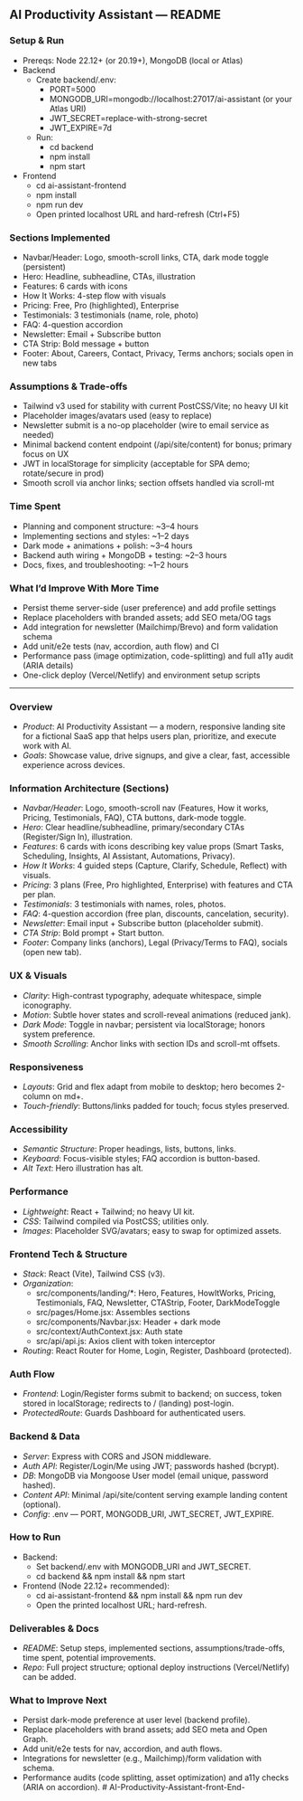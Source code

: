 ## AI Productivity Assistant — README

### Setup & Run
- Prereqs: Node 22.12+ (or 20.19+), MongoDB (local or Atlas)
- Backend
  - Create backend/.env:
    - PORT=5000
    - MONGODB_URI=mongodb://localhost:27017/ai-assistant (or your Atlas URI)
    - JWT_SECRET=replace-with-strong-secret
    - JWT_EXPIRE=7d
  - Run:
    - cd backend
    - npm install
    - npm start
- Frontend
  - cd ai-assistant-frontend
  - npm install
  - npm run dev
  - Open printed localhost URL and hard-refresh (Ctrl+F5)

### Sections Implemented
- Navbar/Header: Logo, smooth-scroll links, CTA, dark mode toggle (persistent)
- Hero: Headline, subheadline, CTAs, illustration
- Features: 6 cards with icons
- How It Works: 4-step flow with visuals
- Pricing: Free, Pro (highlighted), Enterprise
- Testimonials: 3 testimonials (name, role, photo)
- FAQ: 4-question accordion
- Newsletter: Email + Subscribe button
- CTA Strip: Bold message + button
- Footer: About, Careers, Contact, Privacy, Terms anchors; socials open in new tabs

### Assumptions & Trade-offs
- Tailwind v3 used for stability with current PostCSS/Vite; no heavy UI kit
- Placeholder images/avatars used (easy to replace)
- Newsletter submit is a no-op placeholder (wire to email service as needed)
- Minimal backend content endpoint (/api/site/content) for bonus; primary focus on UX
- JWT in localStorage for simplicity (acceptable for SPA demo; rotate/secure in prod)
- Smooth scroll via anchor links; section offsets handled via scroll-mt

### Time Spent
- Planning and component structure: ~3–4 hours
- Implementing sections and styles: ~1–2 days
- Dark mode + animations + polish: ~3–4 hours
- Backend auth wiring + MongoDB + testing: ~2–3 hours
- Docs, fixes, and troubleshooting: ~1–2 hours

### What I’d Improve With More Time
- Persist theme server-side (user preference) and add profile settings
- Replace placeholders with branded assets; add SEO meta/OG tags
- Add integration for newsletter (Mailchimp/Brevo) and form validation schema
- Add unit/e2e tests (nav, accordion, auth flow) and CI
- Performance pass (image optimization, code-splitting) and full a11y audit (ARIA details)
- One-click deploy (Vercel/Netlify) and environment setup scripts


---------------------------------------------------------------------------------------------------------------------

### Overview
- *Product*: AI Productivity Assistant — a modern, responsive landing site for a fictional SaaS app that helps users plan, prioritize, and execute work with AI.
- *Goals*: Showcase value, drive signups, and give a clear, fast, accessible experience across devices.

### Information Architecture (Sections)
- *Navbar/Header*: Logo, smooth-scroll nav (Features, How it works, Pricing, Testimonials, FAQ), CTA buttons, dark-mode toggle.
- *Hero*: Clear headline/subheadline, primary/secondary CTAs (Register/Sign In), illustration.
- *Features*: 6 cards with icons describing key value props (Smart Tasks, Scheduling, Insights, AI Assistant, Automations, Privacy).
- *How It Works*: 4 guided steps (Capture, Clarify, Schedule, Reflect) with visuals.
- *Pricing*: 3 plans (Free, Pro highlighted, Enterprise) with features and CTA per plan.
- *Testimonials*: 3 testimonials with names, roles, photos.
- *FAQ*: 4-question accordion (free plan, discounts, cancelation, security).
- *Newsletter*: Email input + Subscribe button (placeholder submit).
- *CTA Strip*: Bold prompt + Start button.
- *Footer*: Company links (anchors), Legal (Privacy/Terms to FAQ), socials (open new tab).

### UX & Visuals
- *Clarity*: High-contrast typography, adequate whitespace, simple iconography.
- *Motion*: Subtle hover states and scroll-reveal animations (reduced jank).
- *Dark Mode*: Toggle in navbar; persistent via localStorage; honors system preference.
- *Smooth Scrolling*: Anchor links with section IDs and scroll-mt offsets.

### Responsiveness
- *Layouts*: Grid and flex adapt from mobile to desktop; hero becomes 2-column on md+.
- *Touch-friendly*: Buttons/links padded for touch; focus styles preserved.

### Accessibility
- *Semantic Structure*: Proper headings, lists, buttons, links.
- *Keyboard*: Focus-visible styles; FAQ accordion is button-based.
- *Alt Text*: Hero illustration has alt.

### Performance
- *Lightweight*: React + Tailwind; no heavy UI kit.
- *CSS*: Tailwind compiled via PostCSS; utilities only.
- *Images*: Placeholder SVG/avatars; easy to swap for optimized assets.

### Frontend Tech & Structure
- *Stack*: React (Vite), Tailwind CSS (v3).
- *Organization*:
  - src/components/landing/*: Hero, Features, HowItWorks, Pricing, Testimonials, FAQ, Newsletter, CTAStrip, Footer, DarkModeToggle
  - src/pages/Home.jsx: Assembles sections
  - src/components/Navbar.jsx: Header + dark mode
  - src/context/AuthContext.jsx: Auth state
  - src/api/api.js: Axios client with token interceptor
- *Routing*: React Router for Home, Login, Register, Dashboard (protected).

### Auth Flow
- *Frontend*: Login/Register forms submit to backend; on success, token stored in localStorage; redirects to / (landing) post-login.
- *ProtectedRoute*: Guards Dashboard for authenticated users.

### Backend & Data
- *Server*: Express with CORS and JSON middleware.
- *Auth API*: Register/Login/Me using JWT; passwords hashed (bcrypt).
- *DB*: MongoDB via Mongoose User model (email unique, password hashed).
- *Content API*: Minimal /api/site/content serving example landing content (optional).
- *Config*: .env — PORT, MONGODB_URI, JWT_SECRET, JWT_EXPIRE.

### How to Run
- Backend:
  - Set backend/.env with MONGODB_URI and JWT_SECRET.
  - cd backend && npm install && npm start
- Frontend (Node 22.12+ recommended):
  - cd ai-assistant-frontend && npm install && npm run dev
  - Open the printed localhost URL; hard-refresh.

### Deliverables & Docs
- *README*: Setup steps, implemented sections, assumptions/trade-offs, time spent, potential improvements.
- *Repo*: Full project structure; optional deploy instructions (Vercel/Netlify) can be added.

### What to Improve Next
- Persist dark-mode preference at user level (backend profile).
- Replace placeholders with brand assets; add SEO meta and Open Graph.
- Add unit/e2e tests for nav, accordion, and auth flows.
- Integrations for newsletter (e.g., Mailchimp)/form validation with schema.
- Performance audits (code splitting, asset optimization) and a11y checks (ARIA on accordion).
#   A I - P r o d u c t i v i t y - A s s i s t a n t - f r o n t - E n d -  
 